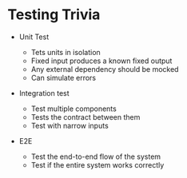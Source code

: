 # Testing Trivia

- Unit Test
  - Tets units in isolation
  - Fixed input produces a known fixed output
  - Any external dependency should be mocked
  - Can simulate errors

- Integration test
  - Test multiple components
  - Tests the contract between them
  - Test with narrow inputs

- E2E
  - Test the end-to-end flow of the system
  - Test if the entire system works correctly
